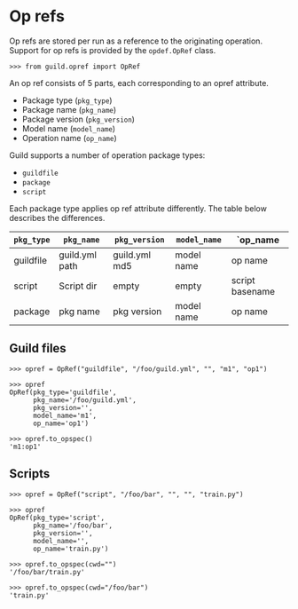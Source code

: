 # Op refs

Op refs are stored per run as a reference to the originating
operation. Support for op refs is provided by the `opdef.OpRef` class.

    >>> from guild.opref import OpRef

An op ref consists of 5 parts, each corresponding to an opref
attribute.

 - Package type (`pkg_type`)
 - Package name (`pkg_name`)
 - Package version (`pkg_version`)
 - Model name (`model_name`)
 - Operation name (`op_name`)

Guild supports a number of operation package types:

 - `guildfile`
 - `package`
 - `script`

Each package type applies op ref attribute differently. The table
below describes the differences.

| `pkg_type` | `pkg_name`     | `pkg_version` | `model_name` | `op_name        |
|------------|----------------|---------------|--------------|-----------------|
| guildfile  | guild.yml path | guild.yml md5 | model name   | op name         |
| script     | Script dir     | empty         | empty        | script basename |
| package    | pkg name       | pkg version   | model name   | op name         |

## Guild files

    >>> opref = OpRef("guildfile", "/foo/guild.yml", "", "m1", "op1")

    >>> opref
    OpRef(pkg_type='guildfile',
          pkg_name='/foo/guild.yml',
          pkg_version='',
          model_name='m1',
          op_name='op1')

    >>> opref.to_opspec()
    'm1:op1'

## Scripts

    >>> opref = OpRef("script", "/foo/bar", "", "", "train.py")

    >>> opref
    OpRef(pkg_type='script',
          pkg_name='/foo/bar',
          pkg_version='',
          model_name='',
          op_name='train.py')

    >>> opref.to_opspec(cwd="")
    '/foo/bar/train.py'

    >>> opref.to_opspec(cwd="/foo/bar")
    'train.py'
